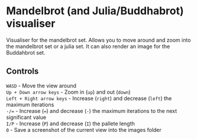 # Mandelbrot (and Julia/Buddhabrot) visualiser

Visualiser for the mandelbrot set.
Allows you to move around and zoom into the mandelbrot set or a julia set.
It can also render an image for the Buddahbrot set.

## Controls
`WASD` - Move the view around <br>
`Up + Down arrow keys` - Zoom in (`up`) and out (`down`) <br>
`Left + Right arrow keys` - Increase (`right`) and decrease (`left`) the maximum iterations <br>
`-/=` - Increase (`=`) and decrease (`-`) the maximum iterations to the next significant value <br>
`I/P` - Increase (`P`) and decrease (`I`) the pallete length <br>
`0` - Save a screenshot of the current view into the images folder 